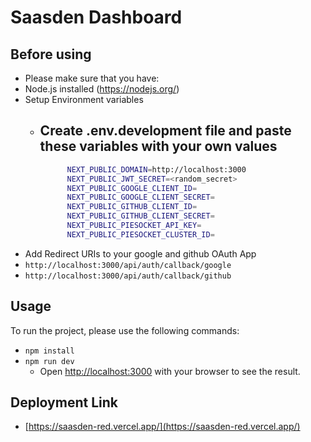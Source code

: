 # Saasden Dashboard

## Before using

- Please make sure that you have:
 - Node.js installed (https://nodejs.org/)
 - Setup Environment variables
   - ## Create .env.development file and paste these variables with your own values
      ```bash
            NEXT_PUBLIC_DOMAIN=http://localhost:3000
            NEXT_PUBLIC_JWT_SECRET=<random_secret>
            NEXT_PUBLIC_GOOGLE_CLIENT_ID=
            NEXT_PUBLIC_GOOGLE_CLIENT_SECRET=
            NEXT_PUBLIC_GITHUB_CLIENT_ID=
            NEXT_PUBLIC_GITHUB_CLIENT_SECRET=
            NEXT_PUBLIC_PIESOCKET_API_KEY=
            NEXT_PUBLIC_PIESOCKET_CLUSTER_ID=
      ```
 - Add Redirect URIs to your google and github OAuth App
  - `http://localhost:3000/api/auth/callback/google`
  - `http://localhost:3000/api/auth/callback/github`

## Usage

To run the project, please use the following commands:
 - `npm install`
 - `npm run dev`
    - Open [http://localhost:3000](http://localhost:3000) with your browser to see the result.

## Deployment Link
 - [https://saasden-red.vercel.app/](https://saasden-red.vercel.app/)